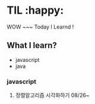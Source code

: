 # TIL :happy:
WOW ~~~ Today I Learnd !

## What I learn?
* javascript
* java

### javascript
1. 정렬알고리즘 시각화하기 08/26~